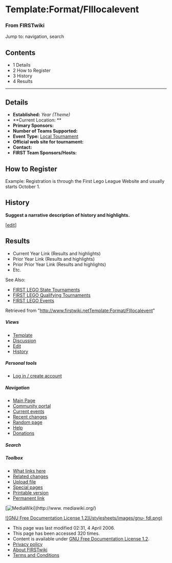 # Template:Format/Flllocalevent

### From FIRSTwiki

Jump to: navigation, search

## Contents

  * 1 Details
  * 2 How to Register
  * 3 History
  * 4 Results  
---  
  

## Details

  * **Established:** _Year (Theme)_
  * **Current Location: **
  * **Primary Sponsors:**
  * **Number of Teams Supported:**
  * **Event Type:** [Local Tournament](FLL_Local_Tournament "FLL Local Tournament" )
  * **Official web site for tournament:**
  * **Contact:**
  * **FIRST Team Sponsors/Hosts:**


## How to Register

Example: Registration is through the First Lego League Website and usually
starts October 1.


## History

**Suggest a narrative description of history and highlights.**

[[edit](/index.php?title=Template:Format/Flllocalevent&action=edit&section=4
"Edit section: Results" )]

## Results

  * Current Year Link (Results and highlights) 
  * Prior Year Link (Results and highlights) 
  * Prior Prior Year Link (Results and highlights) 
  * Etc. 

See Also:

  * [FIRST LEGO State Tournaments](Category:FLL_State_Tournaments "Category:FLL State Tournaments" )
  * [FIRST LEGO Qualifying Tournaments](Category:FLL_Qualifying_Tournaments "Category:FLL Qualifying Tournaments" )
  * [FIRST LEGO Events](Category:FLL_Events "Category:FLL Events" )

  

Retrieved from
"<http://www.firstwiki.netTemplate:Format/Flllocalevent>"

##### Views

  * [Template](Template:Format/Flllocalevent)
  * [Discussion](/index.php?title=Template_talk:Format/Flllocalevent&action=edit)
  * [Edit](/index.php?title=Template:Format/Flllocalevent&action=edit)
  * [History](/index.php?title=Template:Format/Flllocalevent&action=history)

##### Personal tools

  * [Log in / create account](/index.php?title=Special:Userlogin&returnto=Template:Format/Flllocalevent)

[](Main_Page "Main Page" )

##### Navigation

  * [Main Page](Main_Page)
  * [Community portal](FIRSTwiki:Community_portal)
  * [Current events](Current_events)
  * [Recent changes](Special:Recentchanges)
  * [Random page](Special:Random)
  * [Help](Help:Contents)
  * [Donations](FIRSTwiki:Site_support)

##### Search



##### Toolbox

  * [What links here](Special:Whatlinkshere/Template:Format/Flllocalevent)
  * [Related changes](Special:Recentchangeslinked/Template:Format/Flllocalevent)
  * [Upload file](Special:Upload)
  * [Special pages](Special:Specialpages)
  * [Printable version](/index.php?title=Template:Format/Flllocalevent&printable=yes)
  * [Permanent link](/index.php?title=Template:Format/Flllocalevent&oldid=45900)

[![MediaWiki](/skins/common/images/poweredby_mediawiki_88x31.png)](http://www.
mediawiki.org/)

[![GNU Free Documentation License 1.2](/stylesheets/images/gnu-
fdl.png)](http://www.gnu.org/copyleft/fdl.html)

  * This page was last modified 02:31, 4 April 2006.
  * This page has been accessed 320 times.
  * Content is available under [GNU Free Documentation License 1.2](http://www.gnu.org/copyleft/fdl.html "http://www.gnu.org/copyleft/fdl.html" ).
  * [Privacy policy](FIRSTwiki:Privacy_policy "FIRSTwiki:Privacy policy" )
  * [About FIRSTwiki](FIRSTwiki:About "FIRSTwiki:About" )
  * [Terms and Conditions](FIRSTwiki:Terms_and_conditions "FIRSTwiki:Terms and conditions" )

